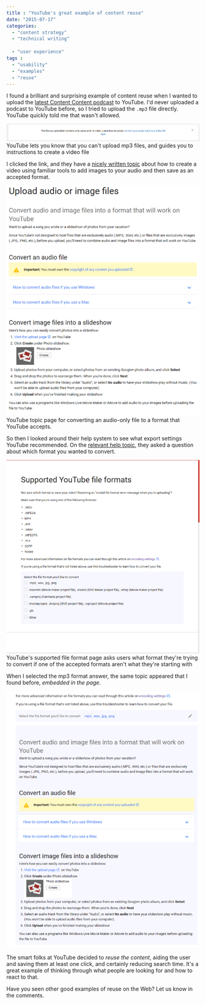 ```yaml
---
title : "YouTube's great example of content reuse"
date: "2015-07-17"
categories:
  - "content strategy"
  - "technical writing"

  - "user experience"
tags :
  - "usability"
  - "examples"
  - "reuse"
---
```


I found a brilliant and surprising example of content reuse when I wanted to upload the [latest Content Content podcast](http://edmarsh.com/2015/07/08/content-content-podcast-episode-4-curse-of-knowledge-with-tom-johnson/) to YouTube. I'd never uploaded a podcast to YouTube before, so I tried to upload the `.mp3` file directly. YouTube quickly told me that wasn't allowed.

![YouTube lets you know that you can't upload mp3 files, and guides you to instructions to create a video file](/assets/images/youtube_no_audio_only.png) YouTube lets you know that you can't upload mp3 files, and guides you to instructions to create a video file

I clicked the link, and they have a [nicely written topic](https://support.google.com/youtube/answer/1696878?hl=en) about how to create a video using familiar tools to add images to your audio and then save as an accepted format.

![YouTube topic page for converting an audio-only file to a format that YouTube accepts.](/assets/images/youtube_convert_audio_help_page.png) YouTube topic page for converting an audio-only file to a format that YouTube accepts.

So then I looked around their help system to see what export settings YouTube recommended. On the [relevant help topic](https://support.google.com/youtube/troubleshooter/2888402?hl=en&ref_topic=2888648), they asked a question about which format you wanted to convert.

![YouTube's supported file format page asks users what format they're trying to convert if one of the accepted formats aren't what they're starting with](/assets/images/youtube_supported_file_formats_before_expansion.png) YouTube's supported file format page asks users what format they're trying to convert if one of the accepted formats aren't what they're starting with

When I selected the mp3 format answer, the same topic appeared that I found before, _embedded in the page_.

![youtube_supported_file_formats_after_expansion](/assets/images/youtube_supported_file_formats_after_expansion.png)

The smart folks at YouTube decided to _reuse the content_, aiding the user and saving them at least one click, and certainly reducing search time. It's a great example of thinking through what people are looking for and how to react to that.

Have you seen other good examples of reuse on the Web? Let us know in the comments.
